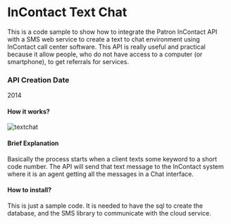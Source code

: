 # InContact Text Chat
This is a code sample to show how to integrate the Patron InContact API with a SMS web service to create a text to chat environment using InContact call center software.
This API is really useful and practical because  it allow people, who do not have access to a computer (or smartphone),  to get referrals for services.

### API Creation Date
2014


#### How it works?
![textchat](https://user-images.githubusercontent.com/5614506/38072815-fb3bf890-32dc-11e8-81b0-0964ee9631c7.png)

#### Brief Explanation
Basically the process starts when a client texts some keyword to a short code number. The API will send that text message to the InContact system where it is an agent getting all the messages in a Chat interface.

#### How to install?
This is just a sample code. It is needed to have the sql to create the database, and the SMS library to communicate with the cloud service.